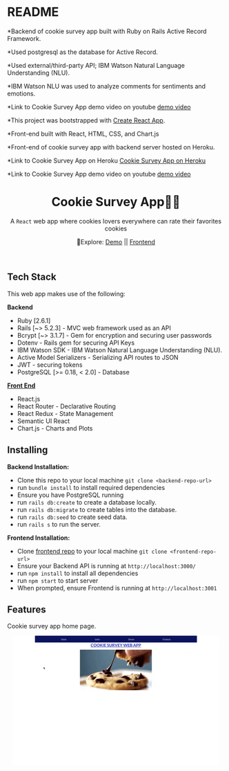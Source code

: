 # README

\*Backend of cookie survey app built with Ruby on Rails Active Record Framework.

\*Used postgresql as the database for Active Record.

\*Used external/third-party API; IBM Watson Natural Language Understanding (NLU).

\*IBM Watson NLU was used to analyze comments for sentiments and emotions.

\*Link to Cookie Survey App demo video on youtube [demo video](https://youtu.be/xOLTZ-pW3Qo)

\*This project was bootstrapped with [Create React App](https://github.com/facebook/create-react-app).

\*Front-end built with React, HTML, CSS, and Chart.js

\*Front-end of cookie survey app with backend server hosted on Heroku.

\*Link to Cookie Survey App on Heroku [Cookie Survey App on Heroku](https://cookiesurveyapp.herokuapp.com/)

\*Link to Cookie Survey App demo video on youtube [demo video](https://youtu.be/xOLTZ-pW3Qo)

<h1 align="center">Cookie Survey App🥛🍪 </h1>

<div align="center">
  A <code>React</code> web app where cookies lovers everywhere can rate their favorites cookies 
</div>

<div align="center">
  <p> 🧭Explore:
    <a href="https://youtu.be/xOLTZ-pW3Qo">Demo</a> || 
    <a href="https://github.com/ajshemi/iSurveyApp_Reduxfrontend_Heroku">Frontend</a>
  </p>
</div>

<br />

## Tech Stack

This web app makes use of the following:

**Backend**

- Ruby [2.6.1]
- Rails [~> 5.2.3] - MVC web framework used as an API
- Bcrypt [~> 3.1.7] - Gem for encryption and securing user passwords
- Dotenv - Rails gem for securing API Keys
- IBM Watson SDK - IBM Watson Natural Language Understanding (NLU).
- Active Model Serializers - Serializing API routes to JSON
- JWT - securing tokens
- PostgreSQL [>= 0.18, < 2.0] - Database

[**Front End**](https://github.com/ajshemi/iSurveyApp_Reduxfrontend_Heroku)

- React.js
- React Router - Declarative Routing
- React Redux - State Management
- Semantic UI React
- Chart.js - Charts and Plots
<!-- - Custom CSS3 styling -->

## Installing

<!-- _Note: Without Stripe API key, Google Maps API key and Yelp API key, the project will not function to it's fullest potential_<br /> -->

**Backend Installation:**

- Clone this repo to your local machine `git clone <backend-repo-url>`
- run `bundle install` to install required dependencies
- Ensure you have PostgreSQL running
- run `rails db:create` to create a database locally.
- run `rails db:migrate` to create tables into the database.
- run `rails db:seed` to create seed data.
- run `rails s` to run the server.

**Frontend Installation:**

- Clone [frontend repo](https://github.com/ajshemi/iSurveyApp_Reduxfrontend_Heroku) to your local machine `git clone <frontend-repo-url>`
- Ensure your Backend API is running at `http://localhost:3000/`
- run `npm install` to install all dependencies
- run `npm start` to start server
- When prompted, ensure Frontend is running at `http://localhost:3001`

## Features

Cookie survey app home page.

<p align="center">
<img src="./readme-gifs/Animated GIF-downsized.gif"
     alt="sign in option taken to home page"
     style="max-width: 100%" />
</p
